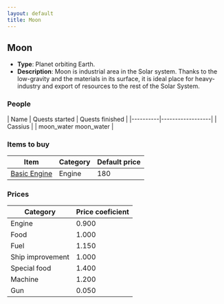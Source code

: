 ```yaml
---
layout: default
title: Moon
---
```


## Moon
* **Type**: Planet orbiting Earth.
* **Description**: Moon is industrial area in the Solar system. Thanks to the low-gravity and the materials in its surface, it is ideal place for heavy-industry and export of resources to the rest of the Solar System.
### People
| Name | Quests started | Quests finished |
|----------|------------------|
| Cassius |  | moon_water moon_water |
### Items to buy
| Item | Category | Default price |
|----------|------|------------|
| [Basic Engine](/items/Basic_Engine) | Engine | 180 |
### Prices
| Category | Price coeficient |
|----------|------------------|
| Engine | 0.900 |
| Food | 1.000 |
| Fuel | 1.150 |
| Ship improvement | 1.000 |
| Special food | 1.400 |
| Machine | 1.200 |
| Gun | 0.050 |

